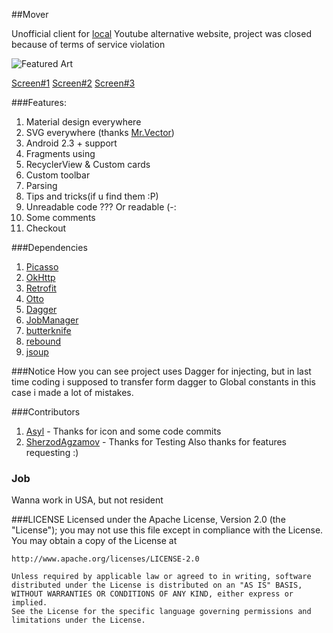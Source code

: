 ##Mover

Unofficial client for [local](http://mover.uz) Youtube alternative website, project was closed because of terms of service violation 

<img src="https://raw.githubusercontent.com/ozodrukh/Mover/master/art/FeaturedArt.png" title="Featured Art"  />

[Screen#1](http://i.imgur.com/HLnPOda.jpg)
[Screen#2](http://i.imgur.com/dZKyCRa.jpg)
[Screen#3](http://i.imgur.com/EKFIVeX.jpg)

###Features:
1. Material design everywhere
2. SVG everywhere (thanks [Mr.Vector](https://github.com/telly/MrVector))
3. Android 2.3 + support
4. Fragments using
5. RecyclerView & Custom cards
6. Custom toolbar
7. Parsing 
8. Tips and tricks(if u find them :P)
9. Unreadable code ??? Or readable (-:
10.  Some comments
11.  Checkout


###Dependencies
1. [Picasso](https://github.com/square/picasso)
2. [OkHttp](https://github.com/square/okhttp)
3. [Retrofit](https://github.com/square/retrofit) 
4. [Otto](https://github.com/square/otto) 
5. [Dagger](https://github.com/square/dagger)
6. [JobManager](https://github.com/path/android-priority-jobqueue)
7. [butterknife](http://jakewharton.github.io/butterknife)
8. [rebound](https://github.com/facebook/rebound)
9. [jsoup](http://jsoup.org)

###Notice
How you can see project uses Dagger for injecting, but in last time coding i supposed to transfer form dagger to Global constants in this case i made a lot of mistakes.


###Contributors
1. [Asyl](https://github.com/asyl) - Thanks for icon and some code commits
2. [SherzodAgzamov](https://github.com/SherzodAgzamov) - Thanks for Testing
Also thanks for features requesting :)


### Job

Wanna work in USA, but not resident

###LICENSE
    Licensed under the Apache License, Version 2.0 (the "License");
    you may not use this file except in compliance with the License.
    You may obtain a copy of the License at
    
    http://www.apache.org/licenses/LICENSE-2.0
    
    Unless required by applicable law or agreed to in writing, software
    distributed under the License is distributed on an "AS IS" BASIS,
    WITHOUT WARRANTIES OR CONDITIONS OF ANY KIND, either express or implied.
    See the License for the specific language governing permissions and
    limitations under the License.
